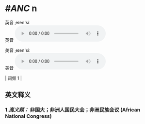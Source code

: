 # ***\#ANC*** n
英音 ˌeɪen'siː  
英音
<audio src="./media/ANC-b.aac" controls="controls"></audio>

美音 ˌeɪen'siː  
美音
<audio src="./media/ANC.aac" controls="controls"></audio>



| 词频 1 |  

英文释义
---
### 1.*高义频：* **非国大；非洲人国民大会；非洲民族会议 (African National Congress)**  


